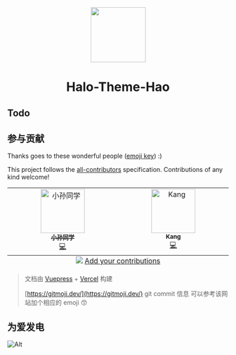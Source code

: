 <div align="center">

<img width="125" src="https://cdn.jsdelivr.net/gh/sun0225SUN/hao-docs/assets/images/memo.png">

# Halo-Theme-Hao

</div>

## Todo

## 参与贡献

Thanks goes to these wonderful people ([emoji key](https://allcontributors.org/docs/en/emoji-key)) :)

This project follows the [all-contributors](https://github.com/all-contributors/all-contributors) specification. Contributions of any kind welcome!

<!-- ALL-CONTRIBUTORS-LIST:START - Do not remove or modify this section -->
<!-- prettier-ignore-start -->
<!-- markdownlint-disable -->
<table>
  <tbody>
    <tr>
      <td align="center" valign="top" width="16.66%"><a href="https://blog.sunguoqi.com"><img src="https://avatars.githubusercontent.com/u/79169717?v=4?s=100" width="100px;" alt="小孙同学"/><br /><sub><b>小孙同学</b></sub></a><br /><a href="https://github.com/sun0225SUN/hao-docs/commits?author=sun0225SUN" title="Code">💻</a></td>
      <td align="center" valign="top" width="16.66%"><a href="https://blog.coderkang.top"><img src="https://avatars.githubusercontent.com/u/61106285?v=4?s=100" width="100px;" alt="Kang"/><br /><sub><b>Kang</b></sub></a><br /><a href="https://github.com/sun0225SUN/hao-docs/commits?author=flipped-1121" title="Code">💻</a></td>
    </tr>
  </tbody>
  <tfoot>
    <tr>
      <td align="center" size="13px" colspan="6">
        <img src="https://raw.githubusercontent.com/all-contributors/all-contributors-cli/1b8533af435da9854653492b1327a23a4dbd0a10/assets/logo-small.svg">
          <a href="https://all-contributors.js.org/docs/en/bot/usage">Add your contributions</a>
        </img>
      </td>
    </tr>
  </tfoot>
</table>

<!-- markdownlint-restore -->
<!-- prettier-ignore-end -->

<!-- ALL-CONTRIBUTORS-LIST:END -->

> 文档由 [Vuepress](https://vuepress.vuejs.org/) + [Vercel](https://vercel.com/) 构建
> 
> [https://gitmoji.dev/](https://gitmoji.dev/) git commit 信息 可以参考该网站加个相应的 emoji 😙

## 为爱发电


![Alt](https://repobeats.axiom.co/api/embed/9423f87192c3592f69aab2ee762ef5550a7c8c9d.svg "Repobeats analytics image")
